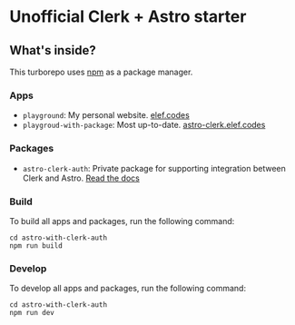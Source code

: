 # Unofficial Clerk + Astro starter

## What's inside?

This turborepo uses [npm](https://www.npmjs.com/) as a package manager.

### Apps

- `playground`: My personal website. [elef.codes](https://elef.codes/)
- `playgroud-with-package`: Most up-to-date. [astro-clerk.elef.codes](https://astro-clerk.elef.codes/)

### Packages
- `astro-clerk-auth`: Private package for supporting integration between Clerk and Astro. [Read the docs](./packages/astro-clerk-auth/README.md)

### Build

To build all apps and packages, run the following command:

```
cd astro-with-clerk-auth
npm run build
```

### Develop

To develop all apps and packages, run the following command:

```
cd astro-with-clerk-auth
npm run dev
```